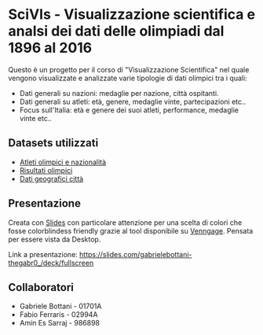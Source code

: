 # SciVIs - Visualizzazione scientifica e analsi dei dati delle olimpiadi dal 1896 al 2016
Questo è un progetto per il corso di "Visualizzazione Scientifica" nel quale vengono visualizzate e analizzate varie tipologie di dati olimpici tra i quali: 
* Dati generali su nazioni: medaglie per nazione, città ospitanti.
* Dati generali su atleti: età, genere, medaglie vinte, partecipazioni etc..
* Focus sull'Italia: età e genere dei suoi atleti, performance, medaglie vinte etc..

## Datasets utilizzati
* [Atleti olimpici e nazionalità](www.kaggle.com/datasets/heesoo37/120-years-of-olympic-history-athletes-and-results)
* [Risultati olimpici](www.kaggle.com/datasets/jayrav13/olympic-track-field-results)
* [Dati geografici città](simplemaps.com/data/world-cities)

## Presentazione
Creata con [Slides](https://slides.com/) con particolare attenzione per una scelta di colori che fosse colorblindess friendly grazie al tool disponibile su [Venngage](https://venngage.com/tools/color-blind-simulator#simulator).
Pensata per essere vista da Desktop. 

Link a presentazione: https://slides.com/gabrielebottani-thegabr0_/deck/fullscreen

## Collaboratori
* Gabriele Bottani - 01701A
* Fabio Ferraris - 02994A
* Amin Es Sarraj - 986898
